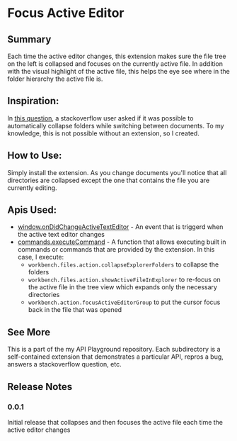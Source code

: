 # Focus Active Editor

## Summary
Each time the active editor changes, this extension makes sure the file tree on the left is collapsed and focuses on the currently active file. In addition with the visual highlight of the active file, this helps the eye see where in the folder hierarchy the active file is.

## Inspiration:
In [this question](https://stackoverflow.com/questions/42673828/how-to-collapse-explorer-folders-before-focusing-a-file-in-vcode), a stackoverflow user asked if it was possible to automatically collapse folders while switching between documents. To my knowledge, this is not possible without an extension, so I created.

## How to Use:
Simply install the extension. As you change documents you'll notice that all directories are collapsed except the one that contains the file you are currently editing.

## Apis Used:
* [window.onDidChangeActiveTextEditor]() - An event that is triggerd when the active text editor changes
* [commands.executeCommand]() - A function that allows executing built in commands or commands that are provided by the extension. In this case, I execute:
  * `workbench.files.action.collapseExplorerFolders` to collapse the folders
  * `workbench.files.action.showActiveFileInExplorer` to re-focus on the active file in the tree view which expands only the necessary directories
  * `workbench.action.focusActiveEditorGroup` to put the cursor focus back in the file that was opened

## See More

This is a part of the my API Playground repository. Each subdirectory is a self-contained extension that demonstrates a particular API, repros a bug, answers a stackoverflow question, etc.

## Release Notes

### 0.0.1

Initial release that collapses and then focuses the active file each time the active editor changes